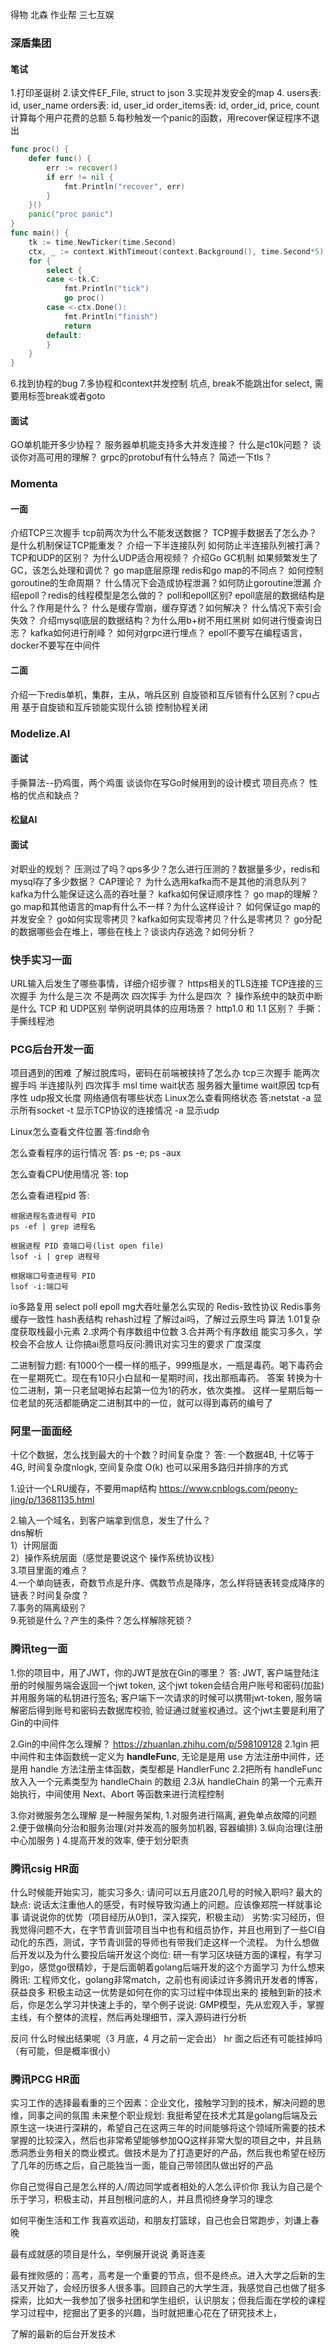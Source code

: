 得物
北森
作业帮
三七互娱
### 深盾集团
#### 笔试
1.打印圣诞树
2.读文件EF_File, struct to json
3.实现并发安全的map
4.
users表: id, user_name
 orders表: id, user_id
 order_items表: id, order_id, price, count
 计算每个用户花费的总额
5.每秒触发一个panic的函数，用recover保证程序不退出
```go
func proc() {
	defer func() {
		err := recover()
		if err != nil {
			fmt.Println("recover", err)
		}
	}()
	panic("proc panic")
}
func main() {
	tk := time.NewTicker(time.Second)
	ctx, _ := context.WithTimeout(context.Background(), time.Second*5)
	for {
		select {
		case <-tk.C:
			fmt.Println("tick")
			go proc()
		case <-ctx.Done():
			fmt.Println("finish")
			return
		default:
		}
	}
}
```
6.找到协程的bug
7.多协程和context并发控制
坑点, break不能跳出for select, 需要用标签break或者goto
#### 面试
GO单机能开多少协程？
服务器单机能支持多大并发连接？
什么是c10k问题？
谈谈你对高可用的理解？
grpc的protobuf有什么特点？
简述一下tls？

### Momenta 
#### 一面
介绍TCP三次握手
tcp前两次为什么不能发送数据？
TCP握手数据丢了怎么办？
是什么机制保证TCP能重发？
介绍一下半连接队列
如何防止半连接队列被打满？
TCP和UDP的区别？
为什么UDP适合用视频？
介绍Go GC机制
如果频繁发生了GC，该怎么处理和调优？
go map底层原理
redis和go map的不同点？
如何控制goroutine的生命周期？
什么情况下会造成协程泄漏？如何防止goroutine泄漏
介绍epoll？redis的线程模型是怎么做的？
poll和epoll区别?
epoll底层的数据结构是什么？作用是什么？
什么是缓存雪崩，缓存穿透？如何解决？
什么情况下索引会失效？
介绍mysql底层的数据结构？为什么用b+树不用红黑树
如何进行慢查询日志？
kafka如何进行削峰？
如何对grpc进行埋点？
epoll不要写在编程语言，docker不要写在中间件
#### 二面
介绍一下redis单机，集群，主从，哨兵区别
自旋锁和互斥锁有什么区别？cpu占用
基于自旋锁和互斥锁能实现什么锁
控制协程关闭
### Modelize.AI
#### 面试
手撕算法--扔鸡蛋，两个鸡蛋
谈谈你在写Go时候用到的设计模式
项目亮点？
性格的优点和缺点？

#### 松鼠AI
#### 面试
对职业的规划？
压测过了吗？qps多少？怎么进行压测的？数据量多少，redis和mysql存了多少数据？
CAP理论？
为什么选用kafka而不是其他的消息队列？
kafka为什么能保证这么高的吞吐量？
kafka如何保证顺序性？
go map的理解？go map和其他语言的map有什么不一样？为什么这样设计？
如何保证go map的并发安全？
go如何实现零拷贝？kafka如何实现零拷贝？什么是零拷贝？
go分配的数据哪些会在堆上，哪些在栈上？谈谈内存逃逸？如何分析？


### 快手实习一面
URL输入后发生了哪些事情，详细介绍步骤？
https相关的TLS连接
TCP连接的三次握手 为什么是三次 不是两次 四次挥手 为什么是四次 ？
操作系统中的缺页中断是什么
TCP 和 UDP区别 举例说明具体的应用场景？
http1.0 和 1.1 区别？
手撕：手撕线程池

### PCG后台开发一面
项目遇到的困难
了解过脱库吗，密码在前端被挟持了怎么办
tcp三次握手 能两次握手吗 半连接队列
四次挥手 msl time wait状态
服务器大量time wait原因
tcp有序性 udp报文长度
网络通信有哪些状态
Linux怎么查看网络状态
答:netstat 
-a 显示所有socket
-t 显示TCP协议的连接情况
-a 显示udp

Linux怎么查看文件位置
答:find命令

怎么查看程序的运行情况
答: ps -e;  ps -aux

怎么查看CPU使用情况
答: top

怎么查看进程pid
答: 
```
根据进程名查进程号 PID
ps -ef | grep 进程名

根据进程 PID 查端口号(list open file)
lsof -i | grep 进程号

根据端口号查进程号 PID
lsof -i:端口号
```

io多路复用 select poll epoll
mg大吞吐量怎么实现的
Redis-致性协议 Redis事务 缓存一致性
hash表结构 rehash过程
了解过ai吗，了解过云原生吗
算法
1.01复杂度获取栈最小元素
2.求两个有序数组中位数
3.合并两个有序数组
能实习多久，学校会不会放人 让你搞ai愿意吗反问:腾讯对实习生的要求 广度深度

二进制智力题:
有1000个一模一样的瓶子，999瓶是水，一瓶是毒药。喝下毒药会在一星期死亡。现在有10只小白鼠和一星期时间，找出那瓶毒药。
答案
转换为十位二进制，第一只老鼠喝掉右起第一位为1的药水，依次类推。
这样一星期后每一位老鼠的死活都能确定二进制其中的一位，就可以得到毒药的编号了
### 阿里一面面经

十亿个数据，怎么找到最大的十个数？时间复杂度？
答: 一个数据4B, 十亿等于4G, 时间复杂度nlogk, 空间复杂度 O(k)
也可以采用多路归并排序的方式

1.设计一个LRU缓存，不要用map结构
https://www.cnblogs.com/peony-jing/p/13681135.html
  
2.输入一个域名，到客户端拿到信息，发生了什么？  
dns解析  
1）计网层面  
2）操作系统层面（感觉是要说这个 操作系统协议栈）  
3.项目里面的难点？  
4.一个单向链表，奇数节点是升序、偶数节点是降序，怎么样将链表转变成降序的链表？时间复杂度？  
7.事务的隔离级别？  
9.死锁是什么？产生的条件？怎么样解除死锁？  


### 腾讯teg一面
1.你的项目中，用了JWT，你的JWT是放在Gin的哪里？
答: JWT, 客户端登陆注册的时候服务端会返回一个jwt token, 这个jwt token会结合用户账号和密码(加盐)并用服务端的私钥进行签名; 客户端下一次请求的时候可以携带jwt-token, 服务端解密后得到账号和密码去数据库校验, 验证通过就鉴权通过。这个jwt主要是利用了Gin的中间件

2.Gin的中间件怎么理解？
https://zhuanlan.zhihu.com/p/598109128
2.1gin 把中间件和主体函数统一定义为 **handleFunc**, 无论是是用 use 方法注册中间件，还是用 handle 方法注册主体函数，类型都是 HandlerFunc
2.2把所有 handleFunc 放入入一个元素类型为 handleChain 的数组
2.3从 handleChain 的第一个元素开始执行，中间使用 Next、Abort 等函数来进行流程控制

3.你对微服务怎么理解
是一种服务架构,  1.对服务进行隔离, 避免单点故障的问题 2.便于做横向分治和服务治理(对并发高的服务加机器, 容器编排) 3.纵向治理(注册中心加服务 )  4.提高开发的效率, 便于划分职责


### 腾讯csig HR面
什么时候能开始实习，能实习多久: 请问可以五月底20几号的时候入职吗? 
最大的缺点: 说话太注重他人的感受，有时候导致沟通上的问题。应该像郑院一样就事论事
请说说你的优势（项目经历从0到1，深入探究，积极主动）
劣势:实习经历，但我觉得问题不大，在字节青训营项目当中也有和组员协作，并且也用到了一些CI自动化的东西，测试，字节青训营的导师也有带我们走这样一个流程。
为什么想做后开发以及为什么要投后端开发这个岗位: 研一有学习区块链方面的课程，有学习到go，感觉go很精妙，于是后面朝着golang后端开发的这个方面学习
为什么想来腾讯: 工程师文化，golang非常match，之前也有阅读过许多腾讯开发者的博客，获益良多
积极主动这一优势是如何在你的实习过程中体现出来的
接触到新的技术后，你是怎么学习并快速上手的，举个例子说说: GMP模型，先从宏观入手，掌握主线，有个整体的流程，然后再处理细节，深入源码进行分析

反问
什么时候出结果呢（3 月底，4 月之前一定会出）
hr 面之后还有可能挂掉吗（有可能，但是概率很小）

### 腾讯PCG HR面
实习工作的选择最看重的三个因素：企业文化，接触学习到的技术，解决问题的思维，同事之间的氛围
未来整个职业规划: 我挺希望在技术尤其是golang后端及云原生这一块进行深耕的，希望自己在这两三年的时间能够将这个领域所需要的技术掌握的比较深入，然后也非常希望能够参加QQ这样非常大型的项目之中，并且熟悉洞悉业务相关的商业模式。做技术是为了打造更好的产品，然后我也希望在经历了几年的历练之后，自己能独当一面，能自己带领团队做出好的产品

你自己觉得自己是怎么样的人/周边同学或者相处的人怎么评价你
我认为自己是个乐于学习，积极主动，并且刨根问底的人，并且贯彻终身学习的理念

如何平衡生活和工作
我喜欢运动，和朋友打篮球，自己也会日常跑步，刘谦上春晚

最有成就感的项目是什么，举例展开说说
勇哥连麦

最有挫败感的：高考，高考是一个重要的节点，但不是终点。进入大学之后新的生活又开始了，会经历很多人很多事。回顾自己的大学生涯，我感觉自己也做了挺多探索，比如大一我参加了很多社团和学生组织，认识朋友；但我后面在学校的课程学习过程中，挖掘出了更多的兴趣，当时就把重心花在了研究技术上，

了解的最新的后台开发技术